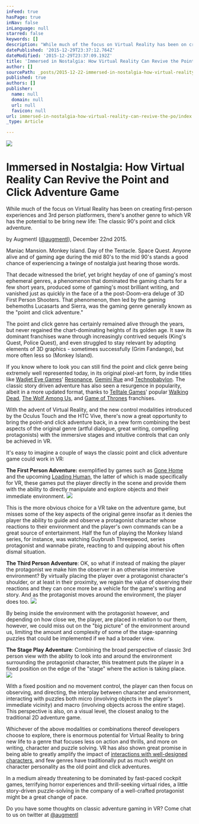 ```yaml
---
inFeed: true
hasPage: true
inNav: false
inLanguage: null
starred: false
keywords: []
description: "While much of the focus on Virtual Reality has been on creating first-person experiences and 3rd person platformers, there's another genre to which VR has the potential to be bring new life: The classic 90's point and click adventure."
datePublished: '2015-12-29T23:37:12.764Z'
dateModified: '2015-12-29T23:37:09.192Z'
title: 'Immersed in Nostalgia: How Virtual Reality Can Revive the Point and Click Adventure Game'
author: []
sourcePath: _posts/2015-12-22-immersed-in-nostalgia-how-virtual-reality-can-revive-the-po.md
published: true
authors: []
publisher:
  name: null
  domain: null
  url: null
  favicon: null
url: immersed-in-nostalgia-how-virtual-reality-can-revive-the-po/index.html
_type: Article

---
```

![](https://the-grid-user-content.s3-us-west-2.amazonaws.com/7f375f14-2d1d-40b6-87bf-22f528af83ba.jpg)

# Immersed in Nostalgia: How Virtual Reality Can Revive the Point and Click Adventure Game

While much of the focus on Virtual Reality has been on creating first-person experiences and 3rd person platformers, there's another genre to which VR has the potential to be bring new life: The classic 90's point and click adventure.

by Augmentl ([@augmentl][0]), December 22nd 2015\.

Maniac Mansion. Monkey Island. Day of the Tentacle. Space Quest. Anyone alive and of gaming age during the mid 80's to the mid 90's stands a good chance of experiencing a twinge of nostalgia just hearing those words. 

That decade witnessed the brief, yet bright heyday of one of gaming's most ephemeral genres, a phenomenon that dominated the gaming charts for a few short years, produced some of gaming's most brilliant writing, and vanished just as quickly in the face of a the post-Doom-era deluge of 3D First Person Shooters. That phenomenon, then led by the gaming behemoths Lucasarts and Sierra, was the gaming genre generally known as the "point and click adventure."

The point and click genre has certainly remained alive through the years, but never regained the chart-dominating heights of its golden age. It saw its dominant franchises wane through increasingly contrived sequels (King's Quest, Police Quest), and even struggled to stay relevant by adopting elements of 3D graphics - sometimes successfully (Grim Fandango), but more often less so (Monkey Island).

If you know where to look you can still find the point and click genre being extremely well represented today, in its original pixel-art form, by indie titles like [Wadjet Eye Games][1]' [Resonance][2], [Gemini Rue][3] and [Technobabylon][4].  The classic story driven adventure has also seen a resurgence in popularity, albeit in a more updated format, thanks to [Telltale Games][5]' popular [Walking Dead][6], [The Wolf Among Us][7], and [Game of Thrones][8] franchises. 

With the advent of Virtual Reality, and the new control modalities introduced by the Oculus Touch and the HTC Vive,  there's now a great opportunity to bring the point-and click adventure back, in a new form combining the best aspects of the original genre (artful dialogue, great writing, compelling protagonists) with the immersive stages and intuitive controls that can only be achieved in VR.

It's easy to imagine a couple of ways the classic point and click adventure game could work in VR:

**The First Person Adventure:** exemplified by games such as [Gone Home][9] and the upcoming [Loading Human][10], the latter of which is made specifically for VR, these games put the player directly in the scene and provide them with the ability to directly manipulate and explore objects and their immediate environment.  ![](https://the-grid-user-content.s3-us-west-2.amazonaws.com/7b9387c0-81dc-4faa-8fb8-9ab5fa095100.jpg)

This is the more obvious choice for a VR take on the adventure game, but misses some of the key aspects of the original genre insofar as it denies the player the ability to guide and observe a protagonist character whose reactions to their environment and the player's own commands can be a great source of entertainment. Half the fun of playing the Monkey Island series, for instance, was watching Guybrush Threepwood, series protagonist and wannabe pirate, reacting to and quipping about his often dismal situation.

**The Third Person Adventure**: OK, so what if instead of making the player the protagonist we make him the observer in an otherwise immersive environment? By virtually placing the player over a protagonist character's shoulder, or at least in their proximity, we regain the value of observing their reactions and they can once more be a vehicle for the game's writing and story. And as the protagonist moves around the environment, the player does too.
![](https://the-grid-user-content.s3-us-west-2.amazonaws.com/e0cf1e07-3d03-45d2-ac44-bfe9ee388441.jpg)

By being inside the environment with the protagonist however, and depending on how close we, the player, are placed in relation to our them, however, we could miss out on the "big picture" of the environment around us, limiting the amount and complexity of some of the stage-spanning puzzles that could be implemented if we had a broader view.

**The Stage Play Adventure**: Combining the broad perspective of  classic 3rd person view with the ability to look into and around the environment surrounding the protagonist character, this treatment puts the player in a fixed position on the edge of the "stage" where the action is taking place. ![](https://the-grid-user-content.s3-us-west-2.amazonaws.com/ef8f6d12-1025-4804-9807-0e7ba8bdd2d9.jpg)

With a fixed position and no movement control, the player can then focus on observing, and directing, the interplay between character and environment, interacting with puzzles both micro (involving objects in the player's immediate vicinity) and macro (involving objects across the entire stage). This perspective is also, on a visual level, the closest analog to the traditional 2D adventure game.

Whichever of the above modalities or combinations thereof developers choose to explore, there is enormous potential for Virtual Reality to bring new life to a genre that focuses less on action and thrills, and more on writing, character and puzzle solving. VR has also shown great promise in being able to greatly amplify the impact of [interactions with well-designed characters][11], and few genres have traditionally put as much weight on character personality as the old point and click adventures. 

In a medium already threatening to be dominated by fast-paced cockpit games, terrifying horror experiences and thrill-seeking virtual rides, a little story-driven puzzle-solving in the company of a well-crafted protagonist might be a great change of pace.

Do you have some thoughts on classic adventure gaming in VR? Come chat to us on twitter at [@augmentl][0]

[0]: http://twitter.com/augmentl
[1]: http://www.wadjeteyegames.com/
[2]: http://www.wadjeteyegames.com/games/resonance/
[3]: http://www.wadjeteyegames.com/games/gemini-rue/
[4]: http://www.wadjeteyegames.com/games/technobabylon/
[5]: https://www.telltalegames.com/
[6]: https://www.telltalegames.com/walkingdead/season1/
[7]: https://www.telltalegames.com/thewolfamongus/
[8]: https://www.telltalegames.com/gameofthrones/
[9]: https://en.wikipedia.org/wiki/Gone_Home
[10]: http://loadinghuman.com/
[11]: https://www.oculus.com/en-us/blog/introducing-henry-from-oculus-story-studio/
